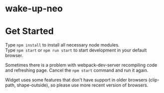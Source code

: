 # wake-up-neo
# Get Started


Type `npm install` to install all necessary node modules.<br/>
Type `npm start` or `npm run start` to start development in your default browser.

Sometimes there is a problem with webpack-dev-server recompiling code and refreshing page. Cancel the `npm start` command and run it again.

Widget uses some features that don't have support in older browsers (clip-path, shape-outside), so please use more recent version
of browsers.

